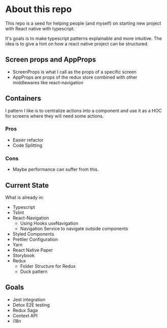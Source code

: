 # About this repo

This repo is a seed for helping people (and myself) on starting new project with React native with typescript.

It's goals is to make typescript patterns explainable and more intuitive. The idea is to give a hint on how a react native project can be structured.

## Screen props and AppProps

- ScreenProps is what I call as the props of a specific screen
- AppProps are props of the redux store combined with other middlewares like react-navigation

## Containers

I pattern I like is to centralize actions into a component and use it as a HOC for screens where they will need some actions.

### Pros

- Easier refactor
- Code Splitting

### Cons

- Maybe performance can suffer from this.

## Current State

What is already in:

- Typescript
- Tslint
- React-Navigation
  - Using Hooks useNavigation
  - Navigation Service to navigate outside components
- Styled Components
- Prettier Configuration
- Yarn
- React Native Paper
- Storybook
- Redux
  - Folder Structure for Redux
  - Duck pattern

## Goals

- Jest integration
- Detox E2E testing
- Redux Saga
- Context API
- i18n
